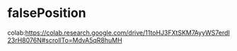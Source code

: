 # falsePosition
colab:https://colab.research.google.com/drive/11toHJ3FXtSKM7AyyWS7erdI23rH8076N#scrollTo=MdvA5qR8huMH
